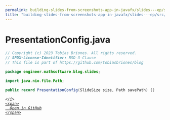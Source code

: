 ```yaml
---
permalink: building-slides-from-screenshots-app-in-javafx/slides---ep/src/main/java/engineer/mathsoftware/blog/slides/PresentationConfig.java.html
title: "building-slides-from-screenshots-app-in-javafx/slides---ep/src/main/java/engineer/mathsoftware/blog/slides/PresentationConfig.java"
---
```


# PresentationConfig.java
```java
// Copyright (c) 2023 Tobias Briones. All rights reserved.
// SPDX-License-Identifier: BSD-3-Clause
// This file is part of https://github.com/tobiasbriones/blog

package engineer.mathsoftware.blog.slides;

import java.nio.file.Path;

public record PresentationConfig(SlideSize size, Path savePath) {}

```
<div class="social open-gh-btn my-4">
  <a class="btn btn-github" href="https://github.com/tobiasbriones/blog/tree/main/swe/dev/java/javafx/drawing/productivity/building-slides-from-screenshots-app-in-javafx/slides---ep/src/main/java/engineer/mathsoftware/blog/slides/PresentationConfig.java" target="_blank">
    <i class="fab fa-github">
      
    </i>
    <span>
      Open in GitHub
    </span>
  </a>
</div>
